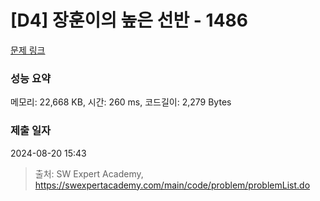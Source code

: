 # [D4] 장훈이의 높은 선반 - 1486 

[문제 링크](https://swexpertacademy.com/main/code/problem/problemDetail.do?contestProbId=AV2b7Yf6ABcBBASw) 

### 성능 요약

메모리: 22,668 KB, 시간: 260 ms, 코드길이: 2,279 Bytes

### 제출 일자

2024-08-20 15:43



> 출처: SW Expert Academy, https://swexpertacademy.com/main/code/problem/problemList.do